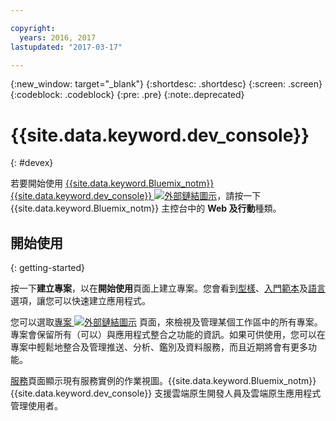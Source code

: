 ```yaml
---

copyright:
  years: 2016, 2017
lastupdated: "2017-03-17"

---
```

{:new_window: target="_blank"}
{:shortdesc: .shortdesc}
{:screen: .screen}
{:codeblock: .codeblock}
{:pre: .pre}
{:note:.deprecated}

# {{site.data.keyword.dev_console}}
{: #devex}

若要開始使用 [{{site.data.keyword.Bluemix_notm}} {{site.data.keyword.dev_console}} ![外部鏈結圖示](../icons/launch-glyph.svg "外部鏈結圖示")](https://console.{DomainName}/developer/getting-started)，請按一下 {{site.data.keyword.Bluemix_notm}} 主控台中的 **Web 及行動**種類。


## 開始使用
{: getting-started}

按一下**建立專案**，以在**開始使用**頁面上建立專案。您會看到[型樣](patterns.html)、[入門範本](starters.html)及[語言](patterns.html#languages)選項，讓您可以快速建立應用程式。

您可以選取[專案 ![外部鏈結圖示](../icons/launch-glyph.svg "外部鏈結圖示")](https://console.{DomainName}/developer/projects) 頁面，來檢視及管理某個工作區中的所有專案。專案會保留所有（可以）與應用程式整合之功能的資訊。如果可供使用，您可以在專案中輕鬆地整合及管理推送、分析、鑑別及資料服務，而且近期將會有更多功能。

[服務](services.html)頁面顯示現有服務實例的作業視圖。{{site.data.keyword.Bluemix_notm}} {{site.data.keyword.dev_console}} 支援雲端原生開發人員及雲端原生應用程式管理使用者。


<!--You can also discover the {{site.data.keyword.Bluemix_notm}} Mobile offerings, link to the Mobile documentation and get answers from our {{site.data.keyword.Bluemix_notm}} Mobile services community on Stack Overflow.-->
